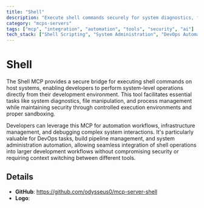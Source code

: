 ```yaml
---
title: "Shell"
description: "Execute shell commands securely for system diagnostics, file operations, and automation tasks on host systems."
category: "mcps-servers"
tags: ["mcp", "integration", "automation", "tools", "security", "ai"]
tech_stack: ["Shell Scripting", "System Administration", "DevOps Automation", "Command Line Tools"]
---
```


# Shell

The Shell MCP provides a secure bridge for executing shell commands on host systems, enabling developers to perform system-level operations directly from their development environment. This tool facilitates essential tasks like system diagnostics, file manipulation, and process management while maintaining security through controlled execution environments and proper sandboxing.

Developers can leverage this MCP for automation workflows, infrastructure management, and debugging complex system interactions. It's particularly valuable for DevOps tasks, build pipeline management, and system administration automation, allowing seamless integration of shell operations into larger development workflows without compromising security or requiring context switching between different tools.

## Details

- **GitHub**: https://github.com/odysseus0/mcp-server-shell
- **Logo**: 
